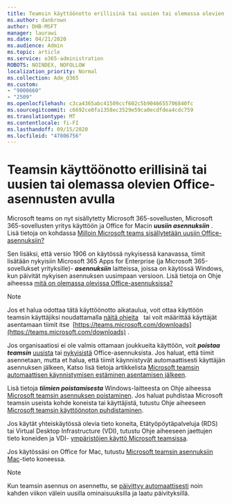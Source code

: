 ```yaml
---
title: Teamsin käyttöönotto erillisinä tai uusien tai olemassa olevien Office-asennusten avulla
ms.author: danbrown
author: DHB-MSFT
manager: laurawi
ms.date: 04/21/2020
ms.audience: Admin
ms.topic: article
ms.service: o365-administration
ROBOTS: NOINDEX, NOFOLLOW
localization_priority: Normal
ms.collection: Adm_O365
ms.custom:
- "9000660"
- "2509"
ms.openlocfilehash: c3ca4365abc41509ccf602c5b9046655706840fc
ms.sourcegitcommit: c6692ce0fa1358ec3529e59ca0ecdfdea4cdc759
ms.translationtype: MT
ms.contentlocale: fi-FI
ms.lasthandoff: 09/15/2020
ms.locfileid: "47806756"
---
```

# <a name="deploying-teams-as-standalone-or-with-new-or-existing-office-installations"></a>Teamsin käyttöönotto erillisinä tai uusien tai olemassa olevien Office-asennusten avulla

Microsoft teams on nyt sisällytetty Microsoft 365-sovellusten, Microsoft 365-sovellusten yritys käyttöön ja Office for Macin ***uusiin asennuksiin*** . Lisä tietoja on kohdassa [Milloin Microsoft teams sisällytetään uusiin Office-asennuksiin?](https://docs.microsoft.com/deployoffice/teams-install#when-will-microsoft-teams-start-being-included-with-new-installations-of-microsoft-365-apps)

Sen lisäksi, että versio 1906 on käytössä nykyisessä kanavassa, tiimit lisätään nykyisiin Microsoft 365 Apps for Enterprise (ja Microsoft 365-sovellukset yrityksille)- ***asennuksiin*** laitteissa, joissa on käytössä Windows, kun päivität nykyisen asennuksen uusimpaan versioon. Lisä tietoja on Ohje aiheessa [mitä on olemassa olevissa Office-asennuksissa?](https://docs.microsoft.com/deployoffice/teams-install#what-about-existing-installations-of-microsoft-365-apps)

> [!NOTE]
> Jos et halua odottaa tätä käyttöönotto aikataulua, voit ottaa käyttöön teamsin käyttäjiksi noudattamalla [näitä ohjeita](https://docs.microsoft.com/MicrosoftTeams/msi-deployment)   tai voit määrittää käyttäjät asentamaan tiimit itse  [https://teams.microsoft.com/downloads](https://teams.microsoft.com/downloads) .

Jos organisaatiosi ei ole valmis ottamaan joukkueita käyttöön, voit ***poistaa teamsin*** [uusista](https://docs.microsoft.com/deployoffice/teams-install#how-to-exclude-microsoft-teams-from-new-installations-of-microsoft-365-apps) tai [nykyisistä](https://docs.microsoft.com/deployoffice/teams-install#use-group-policy-to-control-the-installation-of-microsoft-teams) Office-asennuksista. Jos haluat, että tiimit asennetaan, mutta et halua, että tiimit käynnistyvät automaattisesti käyttäjän asennuksen jälkeen, Katso lisä tietoja artikkelista [Microsoft teamsin automaattisen käynnistymisen estäminen asentamisen jälkeen](https://docs.microsoft.com/deployoffice/teams-install#use-group-policy-to-prevent-microsoft-teams-from-starting-automatically-after-installation).

Lisä tietoja ***tiimien poistamisesta*** Windows-laitteesta on Ohje aiheessa [Microsoft teamsin asennuksen poistaminen](https://support.office.com/article/3b159754-3c26-4952-abe7-57d27f5f4c81). Jos haluat puhdistaa Microsoft teamsin useista kohde koneista tai käyttäjistä, tutustu Ohje aiheeseen [Microsoft teamsin käyttöönoton puhdistaminen](https://docs.microsoft.com/microsoftteams/scripts/powershell-script-teams-deployment-clean-up).

Jos käytät yhteiskäytössä olevia tieto koneita, Etätyöpöytäpalveluja (RDS) tai Virtual Desktop Infrastructure (VDI), tutustu Ohje aiheeseen jaettujen tieto koneiden ja VDI- [ympäristöjen käyttö Microsoft teamsissa](https://docs.microsoft.com/deployoffice/teams-install#shared-computer-and-vdi-environments-with-microsoft-teams).

Jos käytössäsi on Office for Mac, tutustu [Microsoft teamsin asennuksiin Mac](https://docs.microsoft.com/deployoffice/teams-install#microsoft-teams-installations-on-a-mac)-tieto koneessa.

> [!NOTE]
> Kun teamsin asennus on asennettu, se [päivittyy automaattisesti](https://docs.microsoft.com/deployoffice/teams-install#feature-and-quality-updates-for-microsoft-teams) noin kahden viikon välein uusilla ominaisuuksilla ja laatu päivityksillä. 